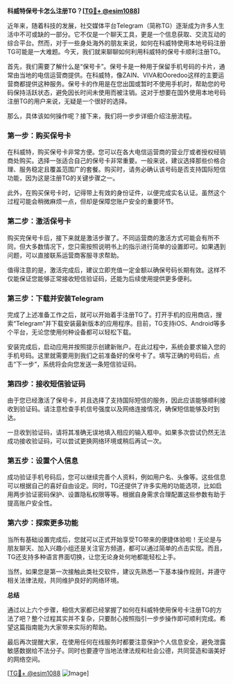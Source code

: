 **科威特保号卡怎么注册TG？[[TG💪+ @esim1088](https://t.me/s/esim1088)]**

近年来，随着科技的发展，社交媒体平台Telegram（简称TG）逐渐成为许多人生活中不可或缺的一部分。它不仅是一个聊天工具，更是一个信息获取、交流互动的综合平台。然而，对于一些身处海外的朋友来说，如何在科威特使用本地号码注册TG可能是一大难题。今天，我们就来聊聊如何利用科威特的保号卡顺利注册TG。

首先，我们需要了解什么是“保号卡”。保号卡是一种用于保留手机号码的卡片，通常由当地的电信运营商提供。在科威特，像ZAIN、VIVA和Ooredoo这样的主要运营商都提供这种服务。保号卡的作用是在您出国或暂时不使用手机时，帮助您的号码保持活跃状态，避免因长时间未使用而被注销。这对于想要在国外使用本地号码注册TG的用户来说，无疑是一个很好的选择。

那么，具体该如何操作呢？接下来，我们将一步步详细介绍注册流程。

### 第一步：购买保号卡

在科威特，购买保号卡非常方便。您可以在各大电信运营商的营业厅或者授权经销商处购买。选择一张适合自己的保号卡非常重要。一般来说，建议选择那些价格合理、服务稳定且覆盖范围广的套餐。购买时，请务必确认该号码是否支持国际短信功能，因为这是注册TG的关键步骤之一。

此外，在购买保号卡时，记得带上有效的身份证件，以便完成实名认证。虽然这个过程可能会稍微麻烦一点，但却是保障您账户安全的重要环节。

### 第二步：激活保号卡

购买完保号卡后，接下来就是激活步骤了。不同运营商的激活方式可能会有所不同，但大多数情况下，您只需按照说明书上的指示进行简单的设置即可。如果遇到问题，可以直接联系运营商客服寻求帮助。

值得注意的是，激活完成后，建议立即充值一定金额以确保号码长期有效。这样不仅能保证您能够正常接收短信验证码，还能为后续使用提供更多便利。

### 第三步：下载并安装Telegram

完成了上述准备工作之后，就可以开始着手注册TG了。打开手机的应用商店，搜索“Telegram”并下载安装最新版本的应用程序。目前，TG支持iOS、Android等多个平台，无论您使用何种设备都可以轻松下载。

安装完成后，启动应用并按照提示创建新账户。在此过程中，系统会要求输入您的手机号码。这里就需要用到我们之前准备好的保号卡了。填写正确的号码后，点击“下一步”，系统将会向您发送一条短信验证码。

### 第四步：接收短信验证码

由于您已经激活了保号卡，并且选择了支持国际短信的服务，因此应该能够顺利接收到验证码。请注意检查手机信号强度以及网络连接情况，确保短信能够及时到达。

一旦收到验证码，请将其准确无误地填入相应的输入框中。如果多次尝试仍然无法成功接收验证码，可以尝试更换网络环境或稍后再试一次。

### 第五步：设置个人信息

成功验证手机号码后，您可以继续完善个人资料，例如用户名、头像等。这些信息可以根据自己的喜好自由设定。同时，TG还提供了许多实用的功能选项，比如启用两步验证密码保护、设置隐私权限等等。根据自身需求合理配置这些参数有助于提高账户安全性。

### 第六步：探索更多功能

当所有基础设置完成后，您就可以正式开始享受TG带来的便捷体验啦！无论是与朋友聊天、加入兴趣小组还是关注官方频道，都可以通过简单的点击实现。而且，TG还支持多种语言界面切换，让您无论身处何地都能轻松上手。

当然，如果您是第一次接触此类社交软件，建议先熟悉一下基本操作规则，并遵守相关法律法规，共同维护良好的网络环境。

**总结**

通过以上六个步骤，相信大家都已经掌握了如何在科威特使用保号卡注册TG的方法了吧？整个过程其实并不复杂，只要耐心按照指引一步步操作即可顺利完成。希望这篇指南能为大家带来实际的帮助。

最后再次提醒大家，在使用任何在线服务时都要注意保护个人信息安全，避免泄露敏感数据给不法分子。同时也要遵守当地法律法规和社会公德，共同营造和谐美好的网络空间。

[[TG💪+ @esim1088](https://t.me/s/esim1088) ![Image](https://i.postimg.cc/4NQfJmqS/Snipaste-2025-05-13-00-14-12.png)]